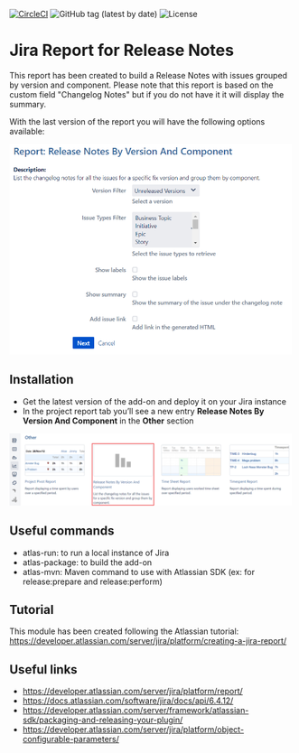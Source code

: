 [![CircleCI](https://circleci.com/gh/rknj/release-notes-report-plugin/tree/master.svg?style=svg)](https://circleci.com/gh/rknj/release-notes-report-plugin/tree/master)
![GitHub tag (latest by date)](https://img.shields.io/github/v/tag/rknj/release-notes-report-plugin)
![License](https://img.shields.io/badge/license-MIT-green)

# Jira Report for Release Notes

This report has been created to build a Release Notes with issues grouped by version and component.
Please note that this report is based on the custom field "Changelog Notes" but if you do not have it it will display the summary.

With the last version of the report you will have the following options available:

<img src="src/main/resources/images/report_config.png" alt="Report configuration" width="500"/>

## Installation

- Get the latest version of the add-on and deploy it on your Jira instance
- In the project report tab you’ll see a new entry **Release Notes By Version And Component** in the **Other** section

<img src="img/report-access.png" alt="Report configuration" width="500"/>

## Useful commands
- atlas-run: to run a local instance of Jira
- atlas-package: to build the add-on
- atlas-mvn: Maven command to use with Atlassian SDK (ex: for release:prepare and release:perform)

## Tutorial

This module has been created following the Atlassian tutorial: https://developer.atlassian.com/server/jira/platform/creating-a-jira-report/

## Useful links

- https://developer.atlassian.com/server/jira/platform/report/
- https://docs.atlassian.com/software/jira/docs/api/6.4.12/
- https://developer.atlassian.com/server/framework/atlassian-sdk/packaging-and-releasing-your-plugin/
- https://developer.atlassian.com/server/jira/platform/object-configurable-parameters/
